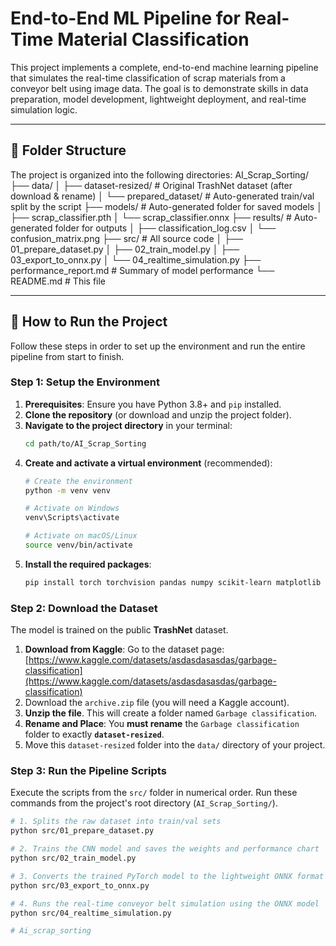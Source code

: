 # End-to-End ML Pipeline for Real-Time Material Classification

This project implements a complete, end-to-end machine learning pipeline that simulates the real-time classification of scrap materials from a conveyor belt using image data. The goal is to demonstrate skills in data preparation, model development, lightweight deployment, and real-time simulation logic.

---

## 📂 Folder Structure

The project is organized into the following directories:
AI_Scrap_Sorting/
├── data/
│   ├── dataset-resized/    # Original TrashNet dataset (after download & rename)
│   └── prepared_dataset/ # Auto-generated train/val split by the script
├── models/               # Auto-generated folder for saved models
│   ├── scrap_classifier.pth
│   └── scrap_classifier.onnx
├── results/              # Auto-generated folder for outputs
│   ├── classification_log.csv
│   └── confusion_matrix.png
├── src/                  # All source code
│   ├── 01_prepare_dataset.py
│   ├── 02_train_model.py
│   ├── 03_export_to_onnx.py
│   └── 04_realtime_simulation.py
├── performance_report.md # Summary of model performance
└── README.md             # This file

---

## 🚀 How to Run the Project

Follow these steps in order to set up the environment and run the entire pipeline from start to finish.

### **Step 1: Setup the Environment**

1.  **Prerequisites**: Ensure you have Python 3.8+ and `pip` installed.
2.  **Clone the repository** (or download and unzip the project folder).
3.  **Navigate to the project directory** in your terminal:
    ```bash
    cd path/to/AI_Scrap_Sorting
    ```
4.  **Create and activate a virtual environment** (recommended):
    ```bash
    # Create the environment
    python -m venv venv

    # Activate on Windows
    venv\Scripts\activate

    # Activate on macOS/Linux
    source venv/bin/activate
    ```
5.  **Install the required packages**:
    ```bash
    pip install torch torchvision pandas numpy scikit-learn matplotlib seaborn opencv-python onnx onnxruntime
    ```

### **Step 2: Download the Dataset**

The model is trained on the public **TrashNet** dataset.

1.  **Download from Kaggle**: Go to the dataset page: [https://www.kaggle.com/datasets/asdasdasasdas/garbage-classification](https://www.kaggle.com/datasets/asdasdasasdas/garbage-classification)
2.  Download the `archive.zip` file (you will need a Kaggle account).
3.  **Unzip the file**. This will create a folder named `Garbage classification`.
4.  **Rename and Place**: You **must rename** the `Garbage classification` folder to exactly **`dataset-resized`**.
5.  Move this `dataset-resized` folder into the `data/` directory of your project.

### **Step 3: Run the Pipeline Scripts**

Execute the scripts from the `src/` folder in numerical order. Run these commands from the project's root directory (`AI_Scrap_Sorting/`).

```bash
# 1. Splits the raw dataset into train/val sets
python src/01_prepare_dataset.py

# 2. Trains the CNN model and saves the weights and performance chart
python src/02_train_model.py

# 3. Converts the trained PyTorch model to the lightweight ONNX format
python src/03_export_to_onnx.py

# 4. Runs the real-time conveyor belt simulation using the ONNX model
python src/04_realtime_simulation.py

#   A i _ s c r a p _ s o r t i n g 
 
 
